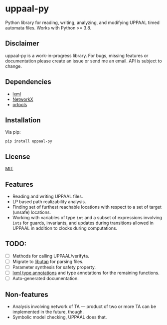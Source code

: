 # uppaal-py
Python library for reading, writing, analyzing, and modifying UPPAAL timed automata files. Works with Python >= 3.8.

## Disclaimer
uppaal-py is a work-in-progress library. For bugs, missing features or documentation please create an issue or send me an email. API is subject to change.

## Dependencies
* [lxml](https://lxml.de/)
* [NetworkX](https://github.com/networkx/networkx)
* [ortools](https://developers.google.com/optimization)

## Installation
Via pip:
```
pip install uppaal-py
```

## License
[MIT](https://mit-license.org/)

## Features
- Reading and writing UPPAAL files.
- LP based path realizability analysis.
- Finding set of furthest reachable locations with respect to a set of target (unsafe) locations.
- Working with variables of type `int` and a subset of expressions involving `ints` for guards, invariants, and updates during transitions allowed in UPPAAL in addition to clocks during computations.

## TODO:
- [ ] Methods for calling UPPAAL/verifyta.
- [ ] Migrate to [libutap](https://github.com/MASKOR/libutap) for parsing files.
- [ ] Parameter synthesis for safety property.
- [ ] [lxml type annotations](https://github.com/lxml/lxml-stubs) and type annotations for the remaining functions.
- [ ] Auto-generated documentation.

## Non-features
- Analysis involving network of TA — product of two or more TA can be implemented in the future, though.
- Symbolic model checking, UPPAAL does that.
